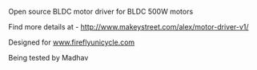 Open source BLDC motor driver for BLDC 500W motors 

Find more details at - http://www.makeystreet.com/alex/motor-driver-v1/

Designed for www.fireflyunicycle.com

Being tested by Madhav